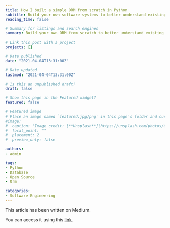 ```yaml
---
title: How I built a simple ORM from scratch in Python
subtitle: Build your own software systems to better understand existing ones, their strenghts and limits.
reading_time: false

# Summary for listings and search engines
summary: Build your own ORM from scratch to better understand existing ones, their strenghts and limits.

# Link this post with a project
projects: []

# Date published
date: "2021-04-04T13:31:00Z"

# Date updated
lastmod: "2021-04-04T13:31:00Z"

# Is this an unpublished draft?
draft: false

# Show this page in the Featured widget?
featured: false

# Featured image
# Place an image named `featured.jpg/png` in this page's folder and customize its options here.
#image:
#  caption: 'Image credit: [**Unsplash**](https://unsplash.com/photos/CpkOjOcXdUY)'
#  focal_point: ""
#  placement: 2
#  preview_only: false

authors:
- admin

tags:
- Python
- Database
- Open Source
- Orm

categories:
- Software Engineering
---
```


This article has been written on Medium.

You can access it using this 
[link](https://yannick-kiki.medium.com/how-i-built-a-simple-orm-from-scratch-in-python-18b50108cfa3).
